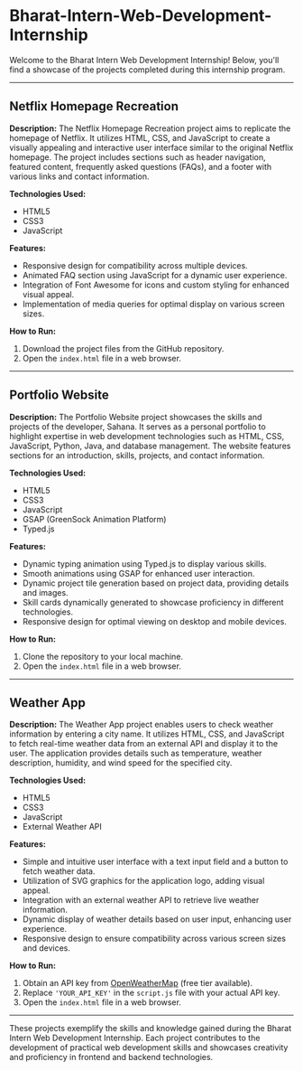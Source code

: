 # Bharat-Intern-Web-Development-Internship

Welcome to the Bharat Intern Web Development Internship! Below, you'll find a showcase of the projects completed during this internship program.

---

## Netflix Homepage Recreation

**Description:**
The Netflix Homepage Recreation project aims to replicate the homepage of Netflix. It utilizes HTML, CSS, and JavaScript to create a visually appealing and interactive user interface similar to the original Netflix homepage. The project includes sections such as header navigation, featured content, frequently asked questions (FAQs), and a footer with various links and contact information.

**Technologies Used:**
- HTML5
- CSS3
- JavaScript

**Features:**
- Responsive design for compatibility across multiple devices.
- Animated FAQ section using JavaScript for a dynamic user experience.
- Integration of Font Awesome for icons and custom styling for enhanced visual appeal.
- Implementation of media queries for optimal display on various screen sizes.

**How to Run:**
1. Download the project files from the GitHub repository.
2. Open the `index.html` file in a web browser.

---

## Portfolio Website

**Description:**
The Portfolio Website project showcases the skills and projects of the developer, Sahana. It serves as a personal portfolio to highlight expertise in web development technologies such as HTML, CSS, JavaScript, Python, Java, and database management. The website features sections for an introduction, skills, projects, and contact information.

**Technologies Used:**
- HTML5
- CSS3
- JavaScript
- GSAP (GreenSock Animation Platform)
- Typed.js

**Features:**
- Dynamic typing animation using Typed.js to display various skills.
- Smooth animations using GSAP for enhanced user interaction.
- Dynamic project tile generation based on project data, providing details and images.
- Skill cards dynamically generated to showcase proficiency in different technologies.
- Responsive design for optimal viewing on desktop and mobile devices.

**How to Run:**
1. Clone the repository to your local machine.
2. Open the `index.html` file in a web browser.

---

## Weather App

**Description:**
The Weather App project enables users to check weather information by entering a city name. It utilizes HTML, CSS, and JavaScript to fetch real-time weather data from an external API and display it to the user. The application provides details such as temperature, weather description, humidity, and wind speed for the specified city.

**Technologies Used:**
- HTML5
- CSS3
- JavaScript
- External Weather API

**Features:**
- Simple and intuitive user interface with a text input field and a button to fetch weather data.
- Utilization of SVG graphics for the application logo, adding visual appeal.
- Integration with an external weather API to retrieve live weather information.
- Dynamic display of weather details based on user input, enhancing user experience.
- Responsive design to ensure compatibility across various screen sizes and devices.

**How to Run:**
1. Obtain an API key from [OpenWeatherMap](https://openweathermap.org/api) (free tier available).
2. Replace `'YOUR_API_KEY'` in the `script.js` file with your actual API key.
3. Open the `index.html` file in a web browser.

---

These projects exemplify the skills and knowledge gained during the Bharat Intern Web Development Internship. Each project contributes to the development of practical web development skills and showcases creativity and proficiency in frontend and backend technologies.
